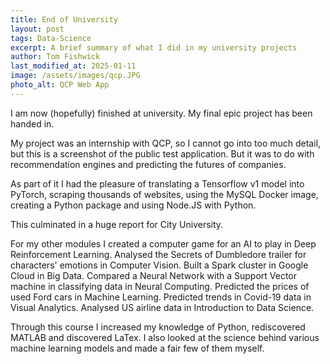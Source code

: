 ```yaml
---
title: End of University
layout: post
tags: Data-Science
excerpt: A brief summary of what I did in my university projects
author: Tom Fishwick
last_modified_at: 2025-01-11
image: /assets/images/qcp.JPG
photo_alt: QCP Web App
---
```


I am now (hopefully) finished at university.
My final epic project has been handed in.

My project was an internship with QCP, so I cannot go into too much detail, but this is a screenshot of the public test application.
But it was to do with recommendation engines and predicting the futures of companies.

As part of it I had the pleasure of translating a Tensorflow v1 model into PyTorch, scraping thousands of websites, using the MySQL Docker image, creating a Python package and using Node.JS with Python.

This culminated in a huge report for City University.

For my other modules I created a computer game for an AI to play in Deep Reinforcement Learning.
Analysed the Secrets of Dumbledore trailer for characters' emotions in Computer Vision.
Built a Spark cluster in Google Cloud in Big Data.
Compared a Neural Network with a Support Vector machine in classifying data in Neural Computing.
Predicted the prices of used Ford cars in Machine Learning.
Predicted trends in Covid-19 data in Visual Analytics.
Analysed US airline data in Introduction to Data Science.

Through this course I increased my knowledge of Python, rediscovered MATLAB and discovered LaTex.
I also looked at the science behind various machine learning models and made a fair few of them myself.
